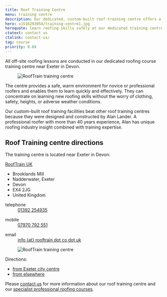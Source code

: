 ```yaml
---
title: Roof Training Centre
menu: training centre
description: Our dedicated, custom-built roof-training centre offers a safe, warm environment to learn about roofing.
hero: v1516293054/training-centre1.jpg
heroquote: learn roofing skills safely at our dedicated training centre
ctatext: contact us
ctalink: contact-us/
tag: course
priority: 0.69
---
```


All off-site roofing lessons are conducted in our dedicated roofing course training centre near Exeter in Devon.

<figure data-href="[imagecdn]v1516293684/training-centre2.jpg" class="progressive replace inline">
  <img src="[imagecdn]c_scale,w_50/v1516293684/training-centre2.jpg" alt="RoofTrain training centre" class="preview" />
</figure>


The centre provides a safe, warm environment for novice or professional roofers and enables them to learn quickly and effectively. They can concentrate on learning new roofing skills without the worry of clothing, safety, heights, or adverse weather conditions.

Our custom-built roof training facilities beat other roof training centres because they were designed and constructed by Alan Lander. A professional roofer with more than 40 years experience, Alan has unique roofing industry insight combined with training expertise.

## Roof Training centre directions
The training centre is located near Exeter in Devon:

<div class="vcard" itemscope="itemscope" itemtype="http://schema.org/Organization">

  <p><a href="[rootURL]" class="fn org url" itemprop="name">RoofTrain UK</a></p>
  <ul class="adr" itemprop="address" itemscope="itemscope" itemtype="http://schema.org/PostalAddress">
    <li class="street-address" itemprop="streetAddress">Brooklands Mill</li>
    <li class="locality" itemprop="addressLocality">Nadderwater, Exeter</li>
    <li class="region" itemprop="addressRegion">Devon</li>
    <li class="postal-code" itemprop="postalCode">EX4 2JG</li>
    <li class="country-name" itemprop="addressCountry">United Kingdom</li>
  </ul>

  <dl class="tel">
    <dt class="type" title="telephone">telephone</dt>
    <dd class="value" title="telephone" itemprop="telephone"><a href="tel:+44-1392-254935">01392 254935</a></dd>
  </dl>

  <dl class="tel">
    <dt class="type" title="mobile">mobile</dt>
    <dd class="value" title="mobile"><a href="tel:+44-7970-792551">07970 792 551</a></dd>
  </dl>

  <dl>
    <dt>email</dt>
    <dd><a href="/contact-us" class="email" itemprop="email" title="email us">info {at} rooftrain dot co dot uk</a></dd>
  </dl>

</div>

<div id="map"></div>

<figure data-href="[imagecdn]v1516299894/train/training-centre5.jpg" class="progressive replace inline alt">
  <img src="[imagecdn]c_scale,w_50/v1516299894/train/training-centre5.jpg" alt="RoofTrain training centre" class="preview" />
</figure>

Directions:

* [from Exeter city centre](http://maps.google.co.uk/maps?f=d&saddr=Exeter&daddr=50.729546,-3.571548)
* [from elsewhere](http://maps.google.co.uk/maps?f=d&saddr=&daddr=50.729546,-3.571548)

Please [contact us]([root]contact-us/) for more information about our roof training centre and our [specialist professional roofing courses]([root]roof-training-courses/).

